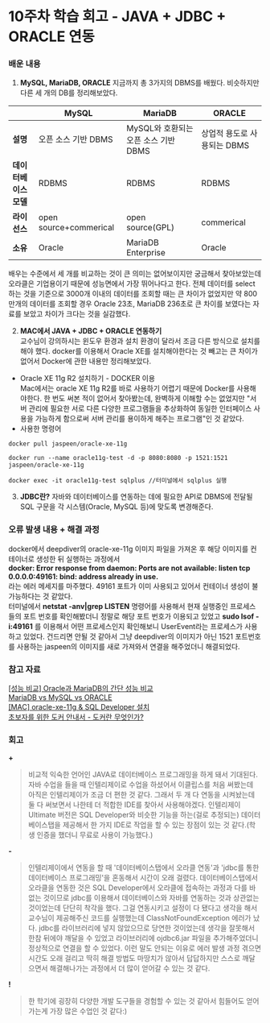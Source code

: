 # 10주차 학습 회고 - JAVA + JDBC + ORACLE 연동
### 배운 내용 
1. **MySQL, MariaDB, ORACLE**
지금까지 총 3가지의 DBMS를 배웠다. 비슷하지만 다른 세 개의 DB를 정리해보았다.  

||MySQL|MariaDB|ORACLE|
|--|------|---|---|
|**설명**|오픈 소스 기반 DBMS|MySQL와 호환되는 오픈 소스 기반 DBMS|상업적 용도로 사용되는 DBMS|
|**데이터베이스 모델**|RDBMS|RDBMS|RDBMS|
|**라이선스**|open source+commerical|open source(GPL)|commerical|
|**소유**|Oracle|MariaDB Enterprise|Oracle|

배우는 수준에서 세 개를 비교하는 것이 큰 의미는 없어보이지만 궁금해서 찾아보았는데 오라클은 기업용이기 때문에 성능면에서 가장 뛰어나다고 한다. 전체 데이터를 select 하는 것을 기준으로 3000개 이내의 데이터를 조회할 때는 큰 차이가 없었지만 약 800만개의 데이터를 조회할 경우 Oracle 23초, MariaDB 236초로 큰 차이를 보였다는 자료를 보았고 차이가 크다는 것을 실감했다.  

2. **MAC에서 JAVA + JDBC + ORACLE 연동하기**  
교수님이 강의하시는 윈도우 환경과 설치 환경이 달라서 조금 다른 방식으로 설치를 해야 했다. docker를 이용해서 Oracle XE를 설치해야한다는 것 빼고는 큰 차이가 없어서 Docker에 관한 내용만 정리해보았다.
- Oracle XE 11g R2 설치하기 - DOCKER 이용  
Mac에서는 oracle XE 11g R2를 바로 사용하기 어렵기 때문에 Docker를 사용해야한다. 한 번도 써본 적이 없어서 찾아봤는데, 완벽하게 이해할 수는 없었지만 "서버 관리에 필요한 서로 다른 다양한 프로그램들을 추상화하여 동일한 인터페이스 사용을 가능하게 함으로써 서버 관리를 용이하게 해주는 프로그램"인 것 같았다. 
- 사용한 명령어  
~~~
docker pull jaspeen/oracle-xe-11g 
~~~
~~~
docker run --name oracle11g-test -d -p 8080:8080 -p 1521:1521 jaspeen/oracle-xe-11g
~~~
~~~
docker exec -it oracle11g-test sqlplus //터미널에서 sqlplus 실행
~~~
3. **JDBC란?**
자바와 데이터베이스를 연동하는 데에 필요한 API로 DBMS에 전달될 SQL 구문을 각 시스템(Oracle, MySQL 등)에 맞도록 변경해준다.


### 오류 발생 내용 + 해결 과정
docker에서 deepdiver의 oracle-xe-11g 이미지 파일을 가져온 후 해당 이미지를 컨테이너로 생성한 뒤 실행하는 과정에서  
**docker: Error response from daemon: Ports are not available: listen tcp 0.0.0.0:49161: bind: address already in use.**  
라는 에러 메세지를 마주했다. 49161 포트가 이미 사용되고 있어서 컨테이너 생성이 불가능하다는 것 같았다.  
터미널에서 **netstat -anv|grep LISTEN** 명령어를 사용해서 현재 실행중인 프로세스들의 포트 번호를 확인해봤더니 정말로 해당 포트 번호가 이용되고 있었고 **sudo lsof -i:49161** 를 이용해서 어떤 프로세스인지 확인해보니 UserEvent라는 프로세스가 사용하고 있었다. 건드리면 안될 것 같아서 그냥 deepdiver의 이미지가 아닌 1521 포트번호를 사용하는 jaspeen의 이미지를 새로 가져와서 연결을 해주었더니 해결되었다.


### 참고 자료 
[[성능 비교] Oracle과 MariaDB의 간단 성능 비교](https://yeti.tistory.com/61)  
[MariaDB vs MySQL vs ORACLE](https://db-engines.com/en/system/MariaDB%3BMySQL%3BOracle)  
[[MAC] oracle-xe-11g & SQL Developer 설치](https://clearstar0817.tistory.com/10)  
[초보자를 위한 도커 안내서 - 도커란 무엇인가?](https://subicura.com/2017/01/19/docker-guide-for-beginners-1.html)  

### 회고
**+**
> 비교적 익숙한 언어인 JAVA로 데이터베이스 프로그래밍을 하게 돼서 기대된다. 자바 수업을 들을 때 인텔리제이로 수업을 하셨어서 이클립스를 처음 써봤는데 아직은 인텔리제이가 조금 더 편한 것 같다. 그래서 두 개 다 연동을 시켜놨는데 둘 다 써보면서 나한테 더 적합한 IDE를 찾아서 사용해야겠다. 인텔리제이 Ultimate 버전은 SQL Developer와 비슷한 기능을 하는(걸로 추정되는) 데이터베이스탭을 제공해서 한 가지 IDE로 작업을 할 수 있는 장점이 있는 것 같다.(학생 인증을 했더니 무료로 사용이 가능했다.)

**-**
> 인텔리제이에서 연동을 할 때 '데이터베이스탭에서 오라클 연동'과 'jdbc를 통한 데이터베이스 프로그래밍'을 혼동해서 시간이 오래 걸렸다. 데이터베이스탭에서 오라클을 연동한 것은 SQL Developer에서 오라클에 접속하는 과정과 다를 바 없는 것이므로 jdbc를 이용해서 데이터베이스와 자바를 연동하는 것과 상관없는 것이었는데 단단히 착각을 했다. 그걸 연동시키고 설정이 다 됐다고 생각을 해서 교수님이 제공해주신 코드를 실행했는데 ClassNotFoundException 에러가 났다. jdbc를 라이브러리에 넣지 않았으므로 당연한 것이었는데 생각을 잘못해서 한참 뒤에야 깨달을 수 있었고 라이브러리에 ojdbc6.jar 파일을 추가해주었더니 정상적으로 연결을 할 수 있었다. 이런 말도 안되는 이유로 에러 발생 과정 겪으면 시간도 오래 걸리고 딱히 해결 방법도 마땅치가 않아서 답답하지만 스스로 깨달으면서 해결해나가는 과정에서 더 많이 얻어갈 수 있는 것 같다.

**!**
> 한 학기에 굉장히 다양한 개발 도구들을 경험할 수 있는 것 같아서 힘들어도 얻어가는게 가장 많은 수업인 것 같다:)

